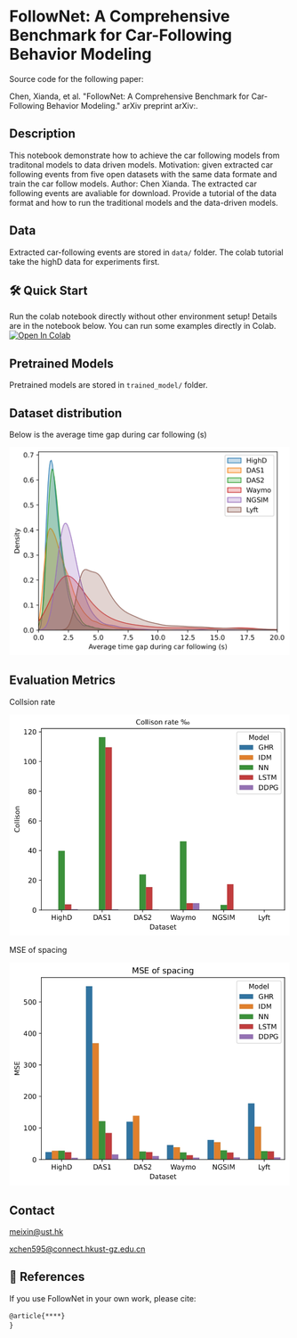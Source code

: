 
# FollowNet: A Comprehensive Benchmark for Car-Following Behavior Modeling
Source code for the following paper:

Chen, Xianda, et al. "FollowNet: A Comprehensive Benchmark for Car-Following Behavior Modeling." arXiv preprint arXiv:.

## Description
This notebook demonstrate how to achieve the car following models from traditonal models to data driven models. Motivation: given extracted car following events from five open datasets with the same data formate and train the car follow models. Author: Chen Xianda.
The extracted car following events are avaliable for download.
Provide a tutorial of the data format and how to run the traditional models and the data-driven models.

## Data
Extracted car-following events are stored in `data/` folder. The colab tutorial take the highD data for experiments first. 

## 🛠 Quick Start 
Run the colab notebook directly without other environment setup! Details are in the notebook below. You can run some examples directly in Colab. [![Open In Colab](https://colab.research.google.com/assets/colab-badge.svg)](https://colab.research.google.com/drive/1jB-eM9A1N1q5mPv3TjZPx6drezvURtqD?usp=share_link) 

## Pretrained Models
Pretrained models are stored in `trained_model/` folder. 


## Dataset distribution
Below is the average time gap during car following (s)

![](results/time_gap.jpg)

## Evaluation Metrics

Collsion rate

![](results/Collision.jpg)

 MSE of spacing

![](results/mse.jpg)


## Contact
meixin@ust.hk

  xchen595@connect.hkust-gz.edu.cn

## 📎 References

If you use FollowNet in your own work, please cite:

```latex
@article{****}
}
```

